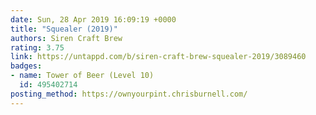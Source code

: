 ```yaml
---
date: Sun, 28 Apr 2019 16:09:19 +0000
title: "Squealer (2019)"
authors: Siren Craft Brew
rating: 3.75
link: https://untappd.com/b/siren-craft-brew-squealer-2019/3089460
badges:
- name: Tower of Beer (Level 10)
  id: 495402714
posting_method: https://ownyourpint.chrisburnell.com/
---
```

